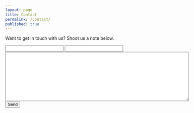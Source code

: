 ```yaml
---
layout: page
title: Contact
permalink: /contact/
published: true
---
```

Want to get in touch with us? Shoot us a note below.

<form id="contact" action="https://getsimpleform.com/messages?form_api_token=05bb82ce78f4a228ed59040f665de98d" method="post">
  <!-- the redirect_to is optional, the form will redirect to the referrer on submission -->
  <input type='hidden' name='redirect_to' value='http://breakingespanol.com/thanks' />
  <!-- all your input fields here.... -->
  <input type='text' name='name' />
  <input type='text' name='email' />
  <textarea id="msg" rows="10" cols="70" name="message" form="contact"></textarea>
  <input type='submit' value='Send' />
</form>
      
